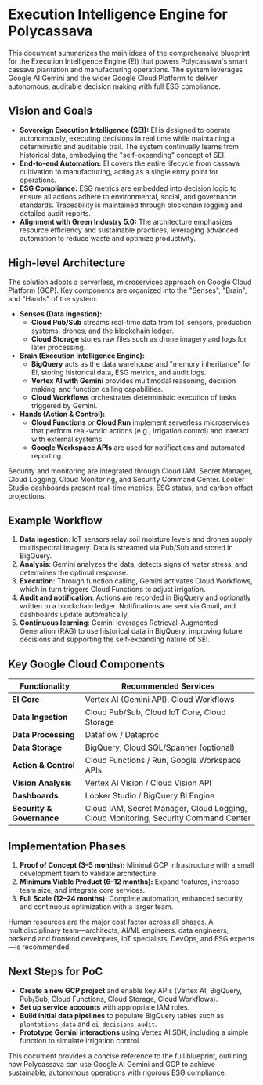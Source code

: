 # Execution Intelligence Engine for Polycassava

This document summarizes the main ideas of the comprehensive blueprint for the Execution Intelligence Engine (EI) that powers Polycassava's smart cassava plantation and manufacturing operations. The system leverages Google AI Gemini and the wider Google Cloud Platform to deliver autonomous, auditable decision making with full ESG compliance.

## Vision and Goals

- **Sovereign Execution Intelligence (SEI):** EI is designed to operate autonomously, executing decisions in real time while maintaining a deterministic and auditable trail. The system continually learns from historical data, embodying the "self-expanding" concept of SEI.
- **End-to-end Automation:** EI covers the entire lifecycle from cassava cultivation to manufacturing, acting as a single entry point for operations.
- **ESG Compliance:** ESG metrics are embedded into decision logic to ensure all actions adhere to environmental, social, and governance standards. Traceability is maintained through blockchain logging and detailed audit reports.
- **Alignment with Green Industry 5.0:** The architecture emphasizes resource efficiency and sustainable practices, leveraging advanced automation to reduce waste and optimize productivity.

## High-level Architecture

The solution adopts a serverless, microservices approach on Google Cloud Platform (GCP). Key components are organized into the "Senses", "Brain", and "Hands" of the system:

- **Senses (Data Ingestion):**
  - **Cloud Pub/Sub** streams real-time data from IoT sensors, production systems, drones, and the blockchain ledger.
  - **Cloud Storage** stores raw files such as drone imagery and logs for later processing.
- **Brain (Execution Intelligence Engine):**
  - **BigQuery** acts as the data warehouse and "memory inheritance" for EI, storing historical data, ESG metrics, and audit logs.
  - **Vertex AI with Gemini** provides multimodal reasoning, decision making, and function calling capabilities.
  - **Cloud Workflows** orchestrates deterministic execution of tasks triggered by Gemini.
- **Hands (Action & Control):**
  - **Cloud Functions** or **Cloud Run** implement serverless microservices that perform real-world actions (e.g., irrigation control) and interact with external systems.
  - **Google Workspace APIs** are used for notifications and automated reporting.

Security and monitoring are integrated through Cloud IAM, Secret Manager, Cloud Logging, Cloud Monitoring, and Security Command Center. Looker Studio dashboards present real-time metrics, ESG status, and carbon offset projections.

## Example Workflow

1. **Data ingestion**: IoT sensors relay soil moisture levels and drones supply multispectral imagery. Data is streamed via Pub/Sub and stored in BigQuery.
2. **Analysis**: Gemini analyzes the data, detects signs of water stress, and determines the optimal response.
3. **Execution**: Through function calling, Gemini activates Cloud Workflows, which in turn triggers Cloud Functions to adjust irrigation.
4. **Audit and notification**: Actions are recorded in BigQuery and optionally written to a blockchain ledger. Notifications are sent via Gmail, and dashboards update automatically.
5. **Continuous learning**: Gemini leverages Retrieval-Augmented Generation (RAG) to use historical data in BigQuery, improving future decisions and supporting the self-expanding nature of SEI.

## Key Google Cloud Components

| Functionality | Recommended Services |
|---------------|---------------------|
| **EI Core** | Vertex AI (Gemini API), Cloud Workflows |
| **Data Ingestion** | Cloud Pub/Sub, Cloud IoT Core, Cloud Storage |
| **Data Processing** | Dataflow / Dataproc |
| **Data Storage** | BigQuery, Cloud SQL/Spanner (optional) |
| **Action & Control** | Cloud Functions / Run, Google Workspace APIs |
| **Vision Analysis** | Vertex AI Vision / Cloud Vision API |
| **Dashboards** | Looker Studio / BigQuery BI Engine |
| **Security & Governance** | Cloud IAM, Secret Manager, Cloud Logging, Cloud Monitoring, Security Command Center |

## Implementation Phases

1. **Proof of Concept (3–5 months):** Minimal GCP infrastructure with a small development team to validate architecture.
2. **Minimum Viable Product (6–12 months):** Expand features, increase team size, and integrate core services.
3. **Full Scale (12–24 months):** Complete automation, enhanced security, and continuous optimization with a larger team.

Human resources are the major cost factor across all phases. A multidisciplinary team—architects, AI/ML engineers, data engineers, backend and frontend developers, IoT specialists, DevOps, and ESG experts—is recommended.

## Next Steps for PoC

- **Create a new GCP project** and enable key APIs (Vertex AI, BigQuery, Pub/Sub, Cloud Functions, Cloud Storage, Cloud Workflows).
- **Set up service accounts** with appropriate IAM roles.
- **Build initial data pipelines** to populate BigQuery tables such as `plantations_data` and `ei_decisions_audit`.
- **Prototype Gemini interactions** using Vertex AI SDK, including a simple function to simulate irrigation control.

This document provides a concise reference to the full blueprint, outlining how Polycassava can use Google AI Gemini and GCP to achieve sustainable, autonomous operations with rigorous ESG compliance.
